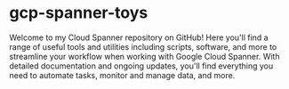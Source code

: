 # gcp-spanner-toys
Welcome to my Cloud Spanner repository on GitHub! Here you'll find a range of useful tools and utilities including scripts, software, and more to streamline your workflow when working with Google Cloud Spanner. With detailed documentation and ongoing updates, you'll find everything you need to automate tasks, monitor and manage data, and more.
